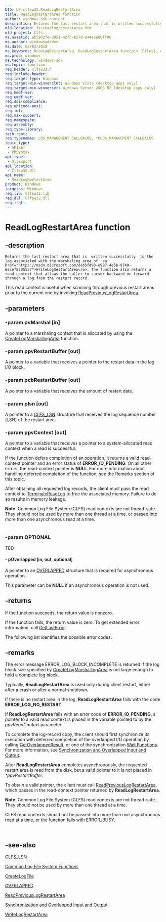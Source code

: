 ```yaml
---
UID: NF:clfsw32.ReadLogRestartArea
title: ReadLogRestartArea function
author: windows-sdk-content
description: Returns the last restart area that is written successfully to the log associated with the marshaling area of WriteLogRestartArea.
old-location: fs\readlogrestartarea.htm
old-project: Clfs
ms.assetid: ab59d2fe-d951-42f3-b270-844eaeb6ff90
ms.author: windowssdkdev
ms.date: 08/03/2018
ms.keywords: ReadLogRestartArea, ReadLogRestartArea function [Files], clfsw32/ReadLogRestartArea, fs.readlogrestartarea
ms.prod: windows
ms.technology: windows-sdk
ms.topic: function
req.header: clfsw32.h
req.include-header: 
req.target-type: Windows
req.target-min-winverclnt: Windows Vista [desktop apps only]
req.target-min-winversvr: Windows Server 2003 R2 [desktop apps only]
req.kmdf-ver: 
req.umdf-ver: 
req.ddi-compliance: 
req.unicode-ansi: 
req.idl: 
req.max-support: 
req.namespace: 
req.assembly: 
req.type-library: 
tech.root: 
req.typenames: LOG_MANAGEMENT_CALLBACKS, *PLOG_MANAGEMENT_CALLBACKS
topic_type:
 - APIRef
 - kbSyntax
api_type:
 - DllExport
api_location:
 - Clfsw32.dll
api_name:
 - ReadLogRestartArea
product: Windows
targetos: Windows
req.lib: Clfsw32.lib
req.dll: Clfsw32.dll
req.irql: 
---
```


# ReadLogRestartArea function


## -description


    Returns the last restart area that is  written successfully  to the log associated with the marshaling area of  <a href="https://msdn.microsoft.com/deb5fd90-e987-4e5b-9740-6ecef8705557">WriteLogRestartArea</a>. The function also returns a read context that allows the caller to cursor backward or forward through a log from the restart record.

This read context is   useful when scanning through previous restart areas prior to the current one by invoking <a href="https://msdn.microsoft.com/f304dbb7-7d5c-403c-9418-60947cc4c3a1">ReadPreviousLogRestartArea</a>.


## -parameters




### -param pvMarshal [in]

A pointer to a   marshaling context that is  allocated by using the <a href="https://msdn.microsoft.com/750c0615-bfac-402b-a590-6c9d800cf2d8">CreateLogMarshallingArea</a> function.


### -param ppvRestartBuffer [out]

A pointer to a variable that receives a pointer to the restart data in the log I/O block.


### -param pcbRestartBuffer [out]

A pointer to a variable that receives the amount of restart data.


### -param plsn [out]

A pointer to a <a href="https://msdn.microsoft.com/library/windows/hardware/ff541824">CLFS_LSN</a> structure that receives the log sequence  number (LSN) of the restart area.


### -param ppvContext [out]

A pointer to a variable that receives a pointer to a system-allocated read context  when a read is successful.  

If the function defers completion of an operation, it    returns a valid read-context pointer and an error status of <b>ERROR_IO_PENDING</b>.  On all other errors, the read-context pointer is <b>NULL</b>.  For more information about handling deferred completion of the function, see the Remarks section of this topic. 

After obtaining all requested log records, the client must pass  the read context to <a href="https://msdn.microsoft.com/fb0a4c4e-cdb7-4c42-9102-bc76b8b70193">TerminateReadLog</a> to free the associated memory. Failure to do so results in memory leakage.

<div class="alert"><b>Note</b>  Common Log File System (CLFS) read contexts are not thread-safe. They should not be used by more than one thread at a time, or passed into more than one asynchronous read at a time.</div>
<div> </div>

### -param OPTIONAL

TBD




#### - pOverlapped [in, out, optional]

A pointer to an <a href="https://msdn.microsoft.com/5037f6b9-e316-483b-a8e2-b58d2587ebd9">OVERLAPPED</a> structure that is required for asynchronous operation. 

This parameter can be <b>NULL</b> if an asynchronous operation is not used.


## -returns



If the function succeeds, the return value is nonzero.
						

If the function fails, the return value is zero. To get extended error information, call 
<a href="https://msdn.microsoft.com/d852e148-985c-416f-a5a7-27b6914b45d4">GetLastError</a>.

The following list identifies the  possible error codes:




## -remarks



The error message ERROR_LOG_BLOCK_INCOMPLETE is returned if the log block size specified by <a href="https://msdn.microsoft.com/750c0615-bfac-402b-a590-6c9d800cf2d8">CreateLogMarshallingArea</a> is not large enough to hold a complete log block.

Typically, <b>ReadLogRestartArea</b> is  used only  during client restart, either after a crash or after a   normal  shutdown.  

If there is no restart area in the log,  <b>ReadLogRestartArea</b> fails  with the  code <b>ERROR_LOG_NO_RESTART</b>.

If <b>ReadLogRestartArea</b>   fails with an error code of <b>ERROR_IO_PENDING</b>, a pointer to a valid read context  is placed in the variable pointed to by the <i>ppvReadContext</i> parameter. 

To complete the log-record copy, the client should first synchronize its execution with deferred completion of the overlapped I/O operation by  calling  <a href="https://msdn.microsoft.com/7f999959-9b22-4491-ae2b-a2674d821110">GetOverlappedResult</a>, or one of the synchronization <a href="https://msdn.microsoft.com/9c66c71d-fdfd-42ae-895c-2fc842b5bc7a">Wait Functions</a>. For more information, see <a href="https://msdn.microsoft.com/db44990e-5a0f-4153-8ff6-79dd7cda48af">Synchronization and Overlapped Input and Output</a>.

After <b>ReadLogRestartArea</b> completes asynchronously, the requested restart area  is  read from the disk, but a valid pointer to it is not   placed in <i>*ppvRestartBuffer</i>.  

To obtain a valid pointer, the client must call <a href="https://msdn.microsoft.com/f304dbb7-7d5c-403c-9418-60947cc4c3a1">ReadPreviousLogRestartArea</a>, which passes in the read-context pointer returned by <b>ReadLogRestartArea</b>.

<div class="alert"><b>Note</b>  Common Log File System (CLFS) read contexts are not thread-safe. They should not be used by more than one thread at a time.<p class="note">CLFS read contexts should not be passed into more than one asynchronous read at a time, or the function fails with ERROR_BUSY.

</div>
<div> </div>



## -see-also




<a href="https://msdn.microsoft.com/library/windows/hardware/ff541824">CLFS_LSN</a>



<a href="https://msdn.microsoft.com/a3059828-d291-493d-a4fe-13d06e49ed12">Common Log File System Functions</a>



<a href="https://msdn.microsoft.com/ac104bf9-7ca7-417a-bd14-09b0e82c6a77">CreateLogFile</a>



<a href="https://msdn.microsoft.com/5037f6b9-e316-483b-a8e2-b58d2587ebd9">OVERLAPPED</a>



<a href="https://msdn.microsoft.com/f304dbb7-7d5c-403c-9418-60947cc4c3a1">ReadPreviousLogRestartArea</a>



<a href="https://msdn.microsoft.com/db44990e-5a0f-4153-8ff6-79dd7cda48af">Synchronization and Overlapped Input and Output</a>



<a href="https://msdn.microsoft.com/deb5fd90-e987-4e5b-9740-6ecef8705557">WriteLogRestartArea</a>
 

 


